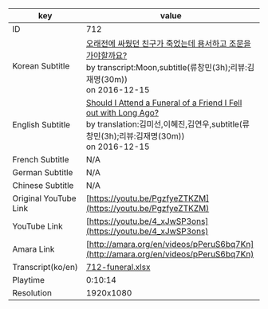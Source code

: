 |  key  |  value  |
|-------|---------|
| ID            | 712 |
| Korean Subtitle | [오래전에 싸웠던 친구가 죽었는데 용서하고 조문을 가야할까요?](https://github.com/jungtosociety/dharma-qna/raw/master/sub/712/ko-712-funeral.sbv)<br>by transcript:Moon,subtitle(류창민(3h);리뷰:김재명(30m))<br>on 2016-12-15<br>|
| English Subtitle | [Should I Attend a Funeral of a Friend I Fell out with Long Ago?](https://github.com/jungtosociety/dharma-qna/raw/master/sub/712/en-712-funeral.sbv)<br>by translation:김미선,이혜진,김연우,subtitle(류창민(3h);리뷰:김재명(30m))<br>on 2016-12-15<br>|
| French Subtitle | N/A |
| German Subtitle | N/A |
| Chinese Subtitle | N/A |
| Original YouTube Link  | [https://youtu.be/PgzfyeZTKZM](https://youtu.be/PgzfyeZTKZM) |
| YouTube Link  | [https://youtu.be/4_xJwSP3ons](https://youtu.be/4_xJwSP3ons) |
| Amara Link    | [http://amara.org/en/videos/pPeruS6bq7Kn](http://amara.org/en/videos/pPeruS6bq7Kn) |
| Transcript(ko/en) | [712-funeral.xlsx](https://github.com/jungtosociety/dharma-qna/raw/master/sub/712/712-funeral.xlsx) |
| Playtime | 0:10:14 |
| Resolution | 1920x1080|
